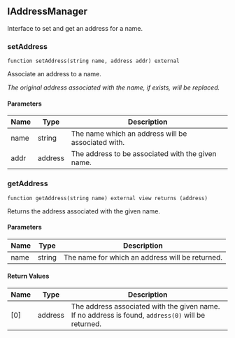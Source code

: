 ## IAddressManager

Interface to set and get an address for a name.

### setAddress

```solidity
function setAddress(string name, address addr) external
```

Associate an address to a name.

_The original address associated with the name, if exists, will be
     replaced._

#### Parameters

| Name | Type | Description |
| ---- | ---- | ----------- |
| name | string | The name which an address will be associated with. |
| addr | address | The address to be associated with the given name. |

### getAddress

```solidity
function getAddress(string name) external view returns (address)
```

Returns the address associated with the given name.

#### Parameters

| Name | Type | Description |
| ---- | ---- | ----------- |
| name | string | The name for which an address will be returned. |

#### Return Values

| Name | Type | Description |
| ---- | ---- | ----------- |
| [0] | address | The address associated with the given name. If no address is        found, `address(0)` will be returned. |


